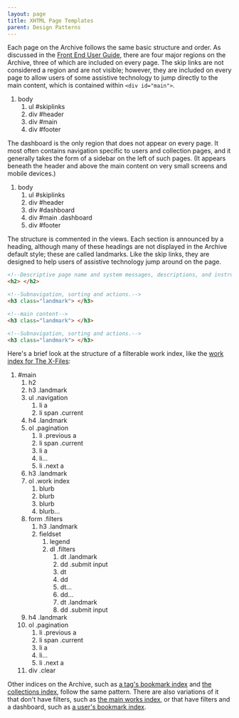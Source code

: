 ```yaml
---
layout: page
title: XHTML Page Templates
parent: Design Patterns
---
```

Each page on the Archive follows the same basic structure and order. As discussed in the [Front End User Guide](../front-end-user-guide), there are four major regions on the Archive, three of which are included on every page. The skip links are not considered a region and are not visible; however, they are included on every page to allow users of some assistive technology to jump directly to the main content, which is contained within `<div id="main">`.

<div class="diagram">
  <ol>
    <li>body
      <ol>
        <li>ul #skiplinks</li>
        <li>div #header</li>
        <li class="emphasize">div #main</li>
        <li>div #footer</li>
      </ol>
    </li>
  </ol>
</div>

The dashboard is the only region that does not appear on every page. It most often contains navigation specific to users and collection pages, and it generally takes the form of a sidebar on the left of such pages. (It appears beneath the header and above the main content on very small screens and mobile devices.)

<div class="diagram">
  <ol class="diagram">
    <li>body
      <ol>
        <li>ul #skiplinks</li>
        <li>div #header</li>
        <li>div #dashboard</li>
        <li class="emphasize">div #main	.dashboard</li>
        <li>div #footer</li>
      </ol>
    </li>
  </ol>
</div>

The structure is commented in the views. Each section is announced by a heading, although many of these headings are not displayed in the Archive default style; these are called landmarks. Like the skip links, they are designed to help users of assistive technology jump around on the page.

```html
<!--Descriptive page name and system messages, descriptions, and instructions.-->
<h2> </h2>

<!--Subnavigation, sorting and actions.-->
<h3 class="landmark"> </h3>

<!--main content-->
<h3 class="landmark"> </h3>

<!--Subnavigation, sorting and actions.-->
<h3 class="landmark"> </h3>
```

Here's a brief look at the structure of a filterable work index, like the [work index for The X-Files](http://archiveofourown.org/tags/The%20X-Files/works):

<div class="diagram">
  <ol>
    <li>#main
      <ol>
        <li>h2</li>
        <li>h3 .landmark</li>
        <li>ul .navigation
          <ol>
            <li>li <span>a</span></li>
            <li>li <span>span .current</span></li>
          </ol>
        </li>
        <li>h4 .landmark</li>
        <li>ol .pagination
          <ol>
            <li>li .previous <span>a</span></li>
            <li>li <span>span .current</span></li>
            <li>li <span>a</span></li>
            <li>li...</li>
            <li>li .next <span>a</span></li>
          </ol>
        </li>
        <li>h3 .landmark</li>
        <li>ol .work index
          <ol>
            <li>blurb</li>
            <li>blurb</li>
            <li>blurb</li>
            <li>blurb...</li>
          </ol>
        </li>
        <li>form .filters
          <ol>
            <li>h3 .landmark</li>
            <li>fieldset
              <ol>
                <li>legend</li>
                <li>dl .filters
                  <ol>
                    <li>dt .landmark</li>
                    <li>dd .submit <span>input</span></li>
                    <li>dt</li>
                    <li>dd</li>
                    <li>dt...</li>
                    <li>dd...</li>
                    <li>dt .landmark</li>
                    <li>dd .submit <span>input</span></li>
                  </ol>
                </li>
              </ol>
            </li>
          </ol>
        </li>
        <li>h4 .landmark</li>
        <li>ol .pagination
          <ol>
            <li>li .previous <span>a</span></li>
            <li>li <span>span .current</span></li>
            <li>li <span>a</span></li>
            <li>li...</li>
            <li>li .next <span>a</span></li>
          </ol>
        </li>
        <li>div .clear</li>
      </ol>
    </li>
  </ol>
</div>

Other indices on the Archive, such as [a tag's bookmark index](http://archiveofourown.org/tags/The%20X-Files/bookmarks) and [the collections index](http://archiveofourown.org/collections), follow the same pattern. There are also variations of it that don't have filters, such as [the main works index](http://archiveofourown.org/works), or that have filters and a dashboard, such as [a user's bookmark index](http://archiveofourown.org/users/testy/bookmarks).
